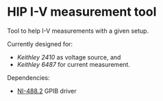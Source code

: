 # HIP I-V measurement tool

Tool to help I-V measurements with a given setup.

Currently designed for:

- *Keithley 2410* as voltage source, and
- *Keithley 6487* for current measurement.

Dependencies:

- [NI-488.2](http://www.ni.com/download/ni-488.2---linux/6902/en/) GPIB driver


